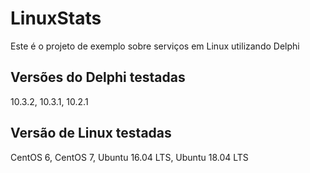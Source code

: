 # LinuxStats

Este é o projeto de exemplo sobre serviços em Linux utilizando Delphi


Versões do Delphi testadas
-
10.3.2, 10.3.1, 10.2.1

Versão de Linux testadas
-
CentOS 6, CentOS 7, Ubuntu 16.04 LTS, Ubuntu 18.04 LTS
